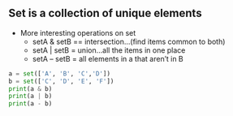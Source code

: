 ## Set is a collection of unique elements

-   More interesting operations on set
	-   setA & setB == intersection…(find items common to both)
	-   setA | setB = union…all the items in one place
	-   setA – setB = all elements in a that aren’t in B

```python
a = set(['A', 'B', 'C','D'])
b = set(['C', 'D', 'E', 'F'])
print(a & b)
print(a | b)
print(a - b)
```